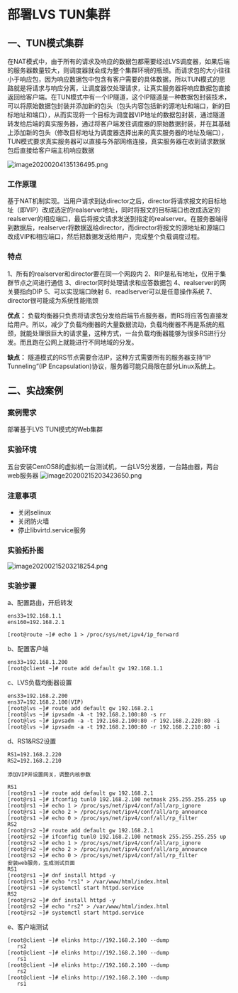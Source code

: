 # 部署LVS TUN集群

## 一、TUN模式集群

在NAT模式中，由于所有的请求及响应的数据包都需要经过LVS调度器，如果后端的服务器数量较大，则调度器就会成为整个集群环境的瓶颈。而请求包的大小往往小于响应包，因为响应数据包中包含有客户需要的具体数据，所以TUN模式的思路就是将请求与响应分离，让调度器仅处理请求，让真实服务器将响应数据包直接返回给客户端。在TUN模式中有一个IP隧道，这个IP隧道是一种数据包封装技术，可以将原始数据包封装并添加新的包头（包头内容包括新的源地址和端口，新的目标地址和端口），从而实现将一个目标为调度器VIP地址的数据包封装，通过隧道转发给后端的真实服务器，通过将客户端发往调度器的原始数据封装，并在其基础上添加新的包头（修改目标地址为调度器选择出来的真实服务器的地址及端口），TUN模式要求真实服务器可以直接与外部网络连接，真实服务器在收到请求数据包后直接给客户端主机响应数据

![image20200204135136495.png](https://www.zutuanxue.com:8000/static/media/images/2020/10/29/1603968291812.png)

### 工作原理

基于NAT机制实现。当用户请求到达director之后，director将请求报文的目标地址（即VIP）改成选定的realserver地址，同时将报文的目标端口也改成选定的realserver的相应端口，最后将报文请求发送到指定的realserver。在服务器端得到数据后，realserver将数据返给director，而director将报文的源地址和源端口改成VIP和相应端口，然后把数据发送给用户，完成整个负载调度过程。

### 特点

1、所有的realserver和director要在同一个网段内
2、RIP是私有地址，仅用于集群节点之间进行通信
3、director同时处理请求和应答数据包
4、realserver的网关要指向DIP
5、可以实现端口映射
6、readlserver可以是任意操作系统
7、director很可能成为系统性能瓶颈

**优点：** 负载均衡器只负责将请求包分发给后端节点服务器，而RS将应答包直接发给用户。所以，减少了负载均衡器的大量数据流动，负载均衡器不再是系统的瓶颈，就能处理很巨大的请求量，这种方式，一台负载均衡器能够为很多RS进行分发。而且跑在公网上就能进行不同地域的分发。

**缺点：** 隧道模式的RS节点需要合法IP，这种方式需要所有的服务器支持”IP Tunneling”(IP Encapsulation)协议，服务器可能只局限在部分Linux系统上。

## 二、实战案例

### 案例需求

部署基于LVS TUN模式的Web集群

### 实验环境

五台安装CentOS8的虚拟机一台测试机，一台LVS分发器，一台路由器，两台web服务器
![image20200215203423650.png](https://www.zutuanxue.com:8000/static/media/images/2020/10/29/1603968541949.png)

### 注意事项

- 关闭selinux
- 关闭防火墙
- 停止libvirtd.service服务

### 实验拓扑图

![image20200215203218254.png](https://www.zutuanxue.com:8000/static/media/images/2020/10/29/1603968531606.png)

### 实验步骤

a、配置路由，开启转发

```
ens33=192.168.1.1
ens160=192.168.2.1

[root@route ~]# echo 1 > /proc/sys/net/ipv4/ip_forward
```

b、配置客户端

```
ens33=192.168.1.200
[root@client ~]# route add default gw 192.168.1.1
```

c、LVS负载均衡器设置

```
ens33=192.168.2.200
ens37=192.168.2.100(VIP)
[root@lvs ~]# route add default gw 192.168.2.1
[root@lvs ~]# ipvsadm -A -t 192.168.2.100:80 -s rr
[root@lvs ~]# ipvsadm -a -t 192.168.2.100:80 -r 192.168.2.220:80 -i
[root@lvs ~]# ipvsadm -a -t 192.168.2.100:80 -r 192.168.2.210:80 -i
```

d、RS1&RS2设置

```
RS1=192.168.2.220
RS2=192.168.2.210

添加VIP并设置网关，调整内核参数

RS1
[root@rs1 ~]# route add default gw 192.168.2.1
[root@rs1 ~]# ifconfig tunl0 192.168.2.100 netmask 255.255.255.255 up
[root@rs1 ~]# echo 1 > /proc/sys/net/ipv4/conf/all/arp_ignore 
[root@rs1 ~]# echo 2 > /proc/sys/net/ipv4/conf/all/arp_announce 
[root@rs1 ~]# echo 0 > /proc/sys/net/ipv4/conf/all/rp_filter
RS2
[root@rs2 ~]# route add default gw 192.168.2.1
[root@rs2 ~]# ifconfig tunl0 192.168.2.100 netmask 255.255.255.255 up
[root@rs2 ~]# echo 1 > /proc/sys/net/ipv4/conf/all/arp_ignore 
[root@rs2 ~]# echo 2 > /proc/sys/net/ipv4/conf/all/arp_announce 
[root@rs2 ~]# echo 0 > /proc/sys/net/ipv4/conf/all/rp_filter
安装web服务，生成测试页面
RS1
[root@rs1 ~]# dnf install httpd -y
[root@rs1 ~]# echo "rs1" > /var/www/html/index.html
[root@rs1 ~]# systemctl start httpd.service
RS2
[root@rs2 ~]# dnf install httpd -y
[root@rs2 ~]# echo "rs2" > /var/www/html/index.html
[root@rs2 ~]# systemctl start httpd.service
```

e、客户端测试

```
[root@client ~]# elinks http://192.168.2.100 --dump
   rs2
[root@client ~]# elinks http://192.168.2.100 --dump
   rs1
[root@client ~]# elinks http://192.168.2.100 --dump
   rs2
[root@client ~]# elinks http://192.168.2.100 --dump
   rs1
```
